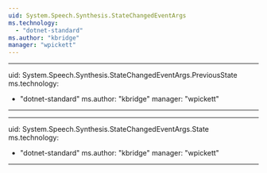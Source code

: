 ```yaml
---
uid: System.Speech.Synthesis.StateChangedEventArgs
ms.technology: 
  - "dotnet-standard"
ms.author: "kbridge"
manager: "wpickett"
---
```


---
uid: System.Speech.Synthesis.StateChangedEventArgs.PreviousState
ms.technology: 
  - "dotnet-standard"
ms.author: "kbridge"
manager: "wpickett"
---

---
uid: System.Speech.Synthesis.StateChangedEventArgs.State
ms.technology: 
  - "dotnet-standard"
ms.author: "kbridge"
manager: "wpickett"
---
